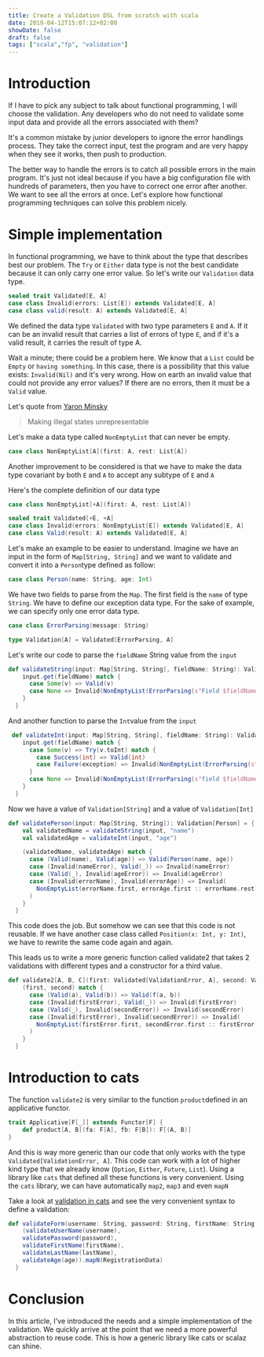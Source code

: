 ```yaml
---
title: Create a Validation DSL from scratch with scala
date: 2019-04-12T15:07:12+02:00
showDate: false
draft: false
tags: ["scala","fp", "validation"]
---
```

# Introduction

If I have to pick any subject to talk about functional programming, I will choose the validation. Any developers who do not need to validate some input data and provide all the errors associated with them?

It's a common mistake by junior developers to ignore the error handlings process. They take the correct input, test the program and are very happy when they see it works, then push to production.

The better way to handle the errors is to catch all possible errors in the main program. It's just not ideal because if you have a big configuration file with hundreds of parameters, then you have to correct one error after another. We want to see all the errors at once. Let's explore how functional programming techniques can solve this problem nicely.

# Simple implementation

In functional programming, we have to think about the type that describes best our problem. The `Try` or `Either` data type is not the best candidate because it can only carry one error value. So let's write our `Validation` data type.

```scala
sealed trait Validated[E, A]
case class Invalid(errors: List[E]) extends Validated[E, A]
case class valid(result: A) extends Validated[E, A]
```
We defined the data type `Validated` with two type parameters `E` and `A`. If it can be an invalid result that carries a list of errors of type `E`, and if it's a valid result, it carries the result of type A.

Wait a minute; there could be a problem here. We know that a `List` could be `Empty` or `having something`. In this case, there is a possibility that this value exists: `Invalid(Nil)` and it's very wrong. How on earth an invalid value that could not provide any error values? If there are no errors, then it must be a `Valid` value.

Let's quote from [Yaron Minsky](https://www.google.com)

> Making illegal states unrepresentable

Let's make a data type called `NonEmptyList` that can never be empty.

```scala
case class NonEmptyList[A](first: A, rest: List[A])
```

Another improvement to be considered is that we have to make the data type covariant by both `E` and `A` to accept any subtype of `E` and `A`

Here's the complete definition of our data type

```scala
case class NonEmptyList[+A](first: A, rest: List[A])

sealed trait Validated[+E, +A]
case class Invalid(errors: NonEmptyList[E]) extends Validated[E, A]
case class Valid(result: A) extends Validated[E, A]
```

Let's make an example to be easier to understand. Imagine we have an input in the form of `Map[String, String]` and we want to validate and convert it into a `Person`type defined as follow:

```scala
case class Person(name: String, age: Int)
```
We have two fields to parse from the `Map`. The first field is the `name` of type `String`. We have to define our exception data type. For the sake of example, we can specify only one error data type. 

```scala
case class ErrorParsing(message: String)

type Validation[A] = Validated[ErrorParsing, A]

```

Let's write our code to parse the `fieldName` String value from the `input`

```scala
def validateString(input: Map[String, String], fieldName: String): Validation[String] = {
    input.get(fieldName) match {
      case Some(v) => Valid(v)
      case None => Invalid(NonEmptyList(ErrorParsing(s"Field $fieldName does not exist"), Nil))
    }
  }
```

And another function to parse the `Int`value from the `input`

```scala
 def validateInt(input: Map[String, String], fieldName: String): Validation[Int] = {
    input.get(fieldName) match {
      case Some(v) => Try(v.toInt) match {
        case Success(int) => Valid(int)
        case Failure(exception) => Invalid(NonEmptyList(ErrorParsing(s"Cannot convert $v to String"), Nil))
      }
      case None => Invalid(NonEmptyList(ErrorParsing(s"field $fieldName does not exist"), Nil))
    }
  }
```

Now we have a value of `Validation[String]` and a value of `Validation[Int]`

```scala
def validatePerson(input: Map[String, String]): Validation[Person] = {
    val validatedName = validateString(input, "name")
    val validatedAge = validateInt(input, "age")

    (validatedName, validatedAge) match {
      case (Valid(name), Valid(age)) => Valid(Person(name, age))
      case (Invalid(nameError), Valid(_)) => Invalid(nameError)
      case (Valid(_), Invalid(ageError)) => Invalid(ageError)
      case (Invalid(errorName), Invalid(errorAge)) => Invalid(
        NonEmptyList(errorName.first, errorAge.first :: errorName.rest)
      )
    }
  }
```

This code does the job. But somehow we can see that this code is not reusable. If we have another case class called `Position(x: Int, y: Int)`, we have to rewrite the same code again and again.

This leads us to write a more generic function called validate2 that takes 2 validations with different types and a constructor for a third value.

```scala
def validate2[A, B, C](first: Validated[ValidationError, A], second: Validated[ValidationError, B])(f: (A, B) => C): Validated[ValidationError, C] = {
    (first, second) match {
      case (Valid(a), Valid(b)) => Valid(f(a, b))
      case (Invalid(firstError), Valid(_)) => Invalid(firstError)
      case (Valid(_), Invalid(secondError)) => Invalid(secondError)
      case (Invalid(firstError), Invalid(secondError)) => Invalid(
        NonEmptyList(firstError.first, secondError.first :: firstError.rest)
      )
    }
  }
```

# Introduction to cats

The function `validate2` is very similar to the function `product`defined in an applicative functor.

```scala
trait Applicative[F[_]] extends Functor[F] {
    def product[A, B](fa: F[A], fb: F[B]): F[(A, B)]
}
```
And this is way more generic than our code that only works with the type `Validated[ValidationError, A]`. This code can work with a lot of higher kind type that we already know (`Option`, `Either`, `Future`, `List`). Using a library like `cats` that defined all these functions is very convenient. Using the `cats` library, we can have automatically `map2`, `map3` and even `mapN`

Take a look at [validation in cats](https://typelevel.org/cats/datatypes/validated.html) and see the very convenient syntax to define a validation:

```scala
def validateForm(username: String, password: String, firstName: String, lastName: String, age: Int): ValidationResult[RegistrationData] = {
    (validateUserName(username),
    validatePassword(password),
    validateFirstName(firstName),
    validateLastName(lastName),
    validateAge(age)).mapN(RegistrationData)
  }
```

# Conclusion
In this article, I've introduced the needs and a simple implementation of the validation. We quickly arrive at the point that we need a more powerful abstraction to reuse code. This is how a generic library like cats or scalaz can shine.


